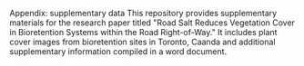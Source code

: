 Appendix: supplementary data
This repository provides supplementary materials for the research paper titled "Road Salt Reduces Vegetation Cover in Bioretention Systems within the Road Right-of-Way." It includes plant cover images from bioretention sites in Toronto, Caanda and additional supplementary information compiled in a word document.
